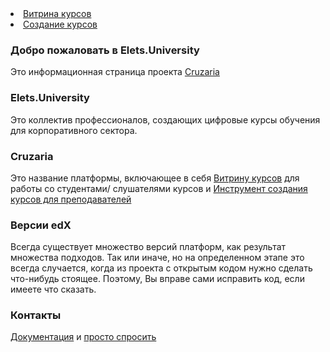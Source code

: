 
<div id="header">
        <nav>
          <li class="fork"><a href="http://54.202.22.177">Витрина курсов</a></li>
           <li class="fork"><a href="http://54.202.22.177:18010">Создание курсов</a></li>
        </nav>
      </div>

### Добро пожаловать в Elets.University
Это информационная страница проекта [Cruzaria](https://cruzaria.github.com/)

### Elets.University
Это коллектив профессионалов, создающих цифровые курсы обучения для корпоративного сектора.

### Cruzaria
Это название платформы, включающее в себя [Витрину курсов](http://54.202.22.177/) для работы со студентами/ слушателями курсов и [Инструмент создания курсов для преподавателей](http://54.202.22.177:18010)

### Версии edX
Всегда существует множество версий платформ, как результат множества подходов. Так или иначе, но на определенном этапе это всегда случается, когда из проекта с открытым кодом нужно сделать что-нибудь стоящее. Поэтому, Вы вправе сами исправить код, если имеете что сказать.

### Контакты
  [Документация](https://cruzaria.github.com/) и [просто спросить](https://https://github.com/VladimirAndropov)

  
